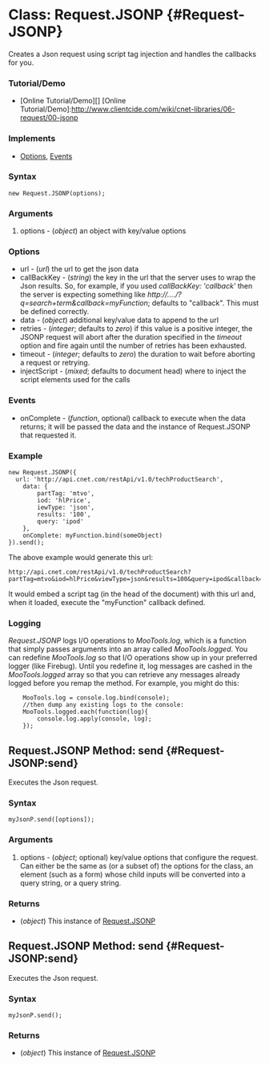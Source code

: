 Class: Request.JSONP {#Request-JSONP}
=====================

Creates a Json request using script tag injection and handles the callbacks for you.

### Tutorial/Demo

* [Online Tutorial/Demo][]
[Online Tutorial/Demo]:http://www.clientcide.com/wiki/cnet-libraries/06-request/00-jsonp

### Implements

* [Options][], [Events][]

### Syntax

	new Request.JSONP(options);

### Arguments

1. options - (*object*) an object with key/value options

### Options

* url - (*url*) the url to get the json data
* callBackKey - (*string*) the key in the url that the server uses to wrap the Json results. So, for example, if you used *callBackKey: 'callback'* then the server is expecting something like *http://..../?q=search+term&callback=myFunction*; defaults to "callback". This must be defined correctly.
* data - (*object*) additional key/value data to append to the url
* retries - (*integer*; defaults to *zero*) if this value is a positive integer, the JSONP request will abort after the duration specified in the *timeout* option and fire again until the number of retries has been exhausted.
* timeout - (*integer*; defaults to *zero*) the duration to wait before aborting a request or retrying.
* injectScript - (*mixed*; defaults to document head) where to inject the script elements used for the calls

### Events

* onComplete - (*function*, optional) callback to execute when the data returns; it will be passed the data and the instance of Request.JSONP that requested it.

### Example

	new Request.JSONP({
	  url: 'http://api.cnet.com/restApi/v1.0/techProductSearch',
		data: {
			partTag: 'mtvo',
			iod: 'hlPrice',
			iewType: 'json',
			results: '100',
			query: 'ipod'
		},
		onComplete: myFunction.bind(someObject)
	}).send();

The above example would generate this url:

	http://api.cnet.com/restApi/v1.0/techProductSearch?partTag=mtvo&iod=hlPrice&viewType=json&results=100&query=ipod&callback=Request.JSONP.requests[0].handleResults&

It would embed a script tag (in the head of the document) with this url and, when it loaded, execute the "myFunction" callback defined.

### Logging

*Request.JSONP* logs I/O operations to *MooTools.log*, which is a function that simply passes arguments into an array called *MooTools.logged*. You can redefine *MooTools.log* so that I/O operations show up in your preferred logger (like Firebug). Until you redefine it, log messages are cashed in the *MooTools.logged* array so that you can retrieve any messages already logged before you remap the method. For example, you might do this:

		MooTools.log = console.log.bind(console);
		//then dump any existing logs to the console:
		MooTools.logged.each(function(log){
			console.log.apply(console, log);
		});

Request.JSONP Method: send {#Request-JSONP:send}
--------------------------------------

Executes the Json request.

### Syntax

	myJsonP.send([options]);

### Arguments

1. options - (*object*; optional) key/value options that configure the request. Can either be the same as (or a subset of) the options for the class, an element (such as a form) whose child inputs will be converted into a query string, or a query string.

### Returns

* (*object*) This instance of [Request.JSONP][]

Request.JSONP Method: send {#Request-JSONP:send}
--------------------------------------

Executes the Json request.

### Syntax

	myJsonP.send();

### Returns

* (*object*) This instance of [Request.JSONP][]


[Request.JSONP]: #Request-JSONP
[Options]: /docs/core/Class/Class.Extras#Options
[Events]: /docs/core/Class/Class.Extras#Events
[dbug]: /docs/more/Core/dbug